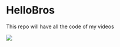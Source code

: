 # HelloBros
This repo will have all the code of my videos


<a href="https://www.buymeacoffee.com/hellobros"><img src="https://img.buymeacoffee.com/button-api/?text=Buy me a coffee&emoji=&slug=hellobros&button_colour=FFDD00&font_colour=000000&font_family=Cookie&outline_colour=000000&coffee_colour=ffffff" /></a>
